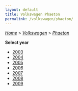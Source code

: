 ```yaml
---
layout: default
title: Volkswagen Phaeton
permalink: /volkswagen/phaeton/
---
```

[*Home*](/) > [*Volkswagen*](/volkswagen/) > [*Phaeton*](/volkswagen/phaeton/)

**Select year**

- [2003](/volkswagen/phaeton/2003/)
- [2004](/volkswagen/phaeton/2004/)
- [2005](/volkswagen/phaeton/2005/)
- [2006](/volkswagen/phaeton/2006/)
- [2007](/volkswagen/phaeton/2007/)
- [2008](/volkswagen/phaeton/2008/)
- [2009](/volkswagen/phaeton/2009/)